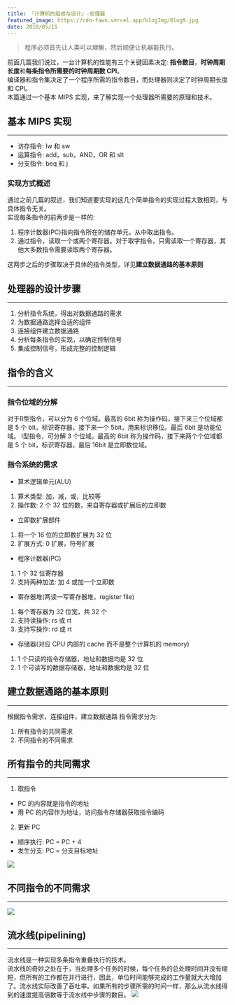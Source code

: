 ```yaml
---
title: 『计算机的组成与设计』-处理器
featured_image: https://cdn-fawn.vercel.app/blogImg/Blog9.jpg
date: 2018/05/15
---
```


> 程序必须首先让人类可以理解，然后顺便让机器能执行。

前面几篇我们说过，一台计算机的性能有三个关键因素决定: **指令数目**，**时钟周期长度**和**每条指令所需要的时钟周期数 CPI**。  
编译器和指令集决定了一个程序所需的指令数目，而处理器则决定了时钟周期长度和 CPI。  
本篇通过一个基本 MIPS 实现，来了解实现一个处理器所需要的原理和技术。

## 基本 MIPS 实现
***  
- 访存指令: lw 和 sw
- 运算指令: add，sub，AND，OR 和 slt
- 分支指令: beq 和 j

### 实现方式概述
通过之前几篇的叙述，我们知道要实现的这几个简单指令的实现过程大致相同，与具体指令无关。  
实现每条指令的前两步是一样的: 
1. 程序计数器(PC)指向指令所在的储存单元，从中取出指令。
2. 通过指令，读取一个或两个寄存器。对于取字指令，只需读取一个寄存器，其他大多数指令需要读取两个寄存器。

这两步之后的步骤取决于具体的指令类型，详见**建立数据通路的基本原则**

## 处理器的设计步骤
***  
1. 分析指令系统，得出对数据通路的需求
2. 为数据通路选择合适的组件
3. 连接组件建立数据通路
4. 分析每条指令的实现，以确定控制信号
5. 集成控制信号，形成完整的控制逻辑

## 指令的含义
***  
### 指令位域的分解
对于R型指令，可以分为 6 个位域。最高的 6bit 称为操作码，接下来三个位域都是 5 个 bit，标识寄存器，接下来一个 5bit，用来标识移位。最后 6bit 是功能位域。
I型指令，可分解 3 个位域。最高的 6bit 称为操作码，接下来两个个位域都是 5 个 bit，标识寄存器，最后 16bit 是立即数位域。

### 指令系统的需求
- 算术逻辑单元(ALU)
 1. 算术类型: 加，减，或，比较等
 2. 操作数: 2 个 32 位的数，来自寄存器或扩展后的立即数
- 立即数扩展部件
 1. 将一个 16 位的立即数扩展为 32 位
 2. 扩展方式: 0 扩展，符号扩展
- 程序计数器(PC)
 1. 1 个 32 位寄存器
 2. 支持两种加法: 加 4 或加一个立即数
- 寄存器堆(两读一写寄存器堆，register file)
 1. 每个寄存器为 32 位宽，共 32 个
 2. 支持读操作: rs 或 rt
 3. 支持写操作: rd 或 rt
- 存储器(对应 CPU 内部的 cache 而不是整个计算机的 memory)
 1. 1 个只读的指令存储器，地址和数据均是 32 位
 2. 1 个可读写的数据存储器，地址和数据均是 32 位

## 建立数据通路的基本原则
***  
根据指令需求，连接组件，建立数据通路
指令需求分为: 
 1. 所有指令的共同需求
 2. 不同指令的不同需求

## 所有指令的共同需求
***  
1. 取指令
 - PC 的内容就是指令的地址
 - 用 PC 的内容作为地址，访问指令存储器获取指令编码  

2. 更新 PC
 - 顺序执行: PC = PC + 4
 - 发生分支: PC = 分支目标地址

![](https://cdn-fawn.vercel.app/contentImg/pipelinine/IFU.png)
## 不同指令的不同需求
***  
![](https://cdn-fawn.vercel.app/contentImg/pipelinine/diff-instruction-demand.png)

## 流水线(pipelining)
***  
流水线是一种实现多条指令重叠执行的技术。  
流水线的奇妙之处在于，当处理多个任务的时候，每个任务的总处理时间并没有缩短，但所有的工作都在并行进行，因此，单位时间能够完成的工作量就大大增加了。流水线实际改善了吞吐率。如果所有的步骤所需的时间一样，那么从流水线得到的速度提高倍数等于流水线中步骤的数目。
![](https://cdn-fawn.vercel.app/contentImg/pipelinine/Pipeline.png)
